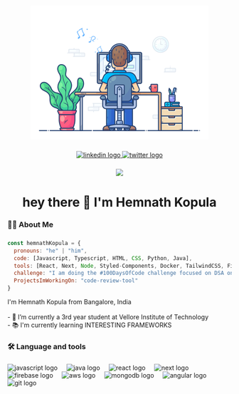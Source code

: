 <div align="center">
  <img src="coding.gif" alt="gif" width="400" height="300"/>
</div>

###

<div align="center">
<a href="https://www.linkedin.com/in/hemnathkopula/" target="_blank">
  <img src="https://img.shields.io/static/v1?message=LinkedIn&logo=linkedin&label=&color=0077B5&logoColor=white&labelColor=&style=for-the-badge" height="25" alt="linkedin logo" />
</a>

<a href="https://x.com/Hemnathkopula" target="_blank">
  <img src="https://img.shields.io/static/v1?message=Twitter&logo=twitter&label=&color=1DA1F2&logoColor=white&labelColor=&style=for-the-badge" height="25" alt="twitter logo" />
</a>

</div>

###

<div align="center">
  <img src="https://visitor-badge.laobi.icu/badge?page_id=maurodesouza.maurodesouza&"  />
</div>

###

<h1 align="center">hey there 👋 I'm Hemnath Kopula</h1>

###

<h3 align="left">👩‍💻  About Me</h3>

###

```javascript
const hemnathKopula = {
  pronouns: "he" | "him",
  code: [Javascript, Typescript, HTML, CSS, Python, Java],
  tools: [React, Next, Node, Styled-Components, Docker, TailwindCSS, Firebase],
  challenge: "I am doing the #100DaysOfCode challenge focused on DSA on leetcode",
  ProjectsImWorkingOn: "code-review-tool"
}
```


<p align="left">I'm Hemnath Kopula from Bangalore, India <br><br>- 🔭 I’m currently a 3rd year student at Vellore Institute of Technology <br>- 📚 I'm currently learning INTERESTING FRAMEWORKS <br>

###

<h3 align="left">🛠 Language and tools</h3>

###

<div align="left">
  <img src="https://cdn.jsdelivr.net/gh/devicons/devicon@latest/icons/javascript/javascript-original.svg" height="40" alt="javascript logo" />
  <img width="12" />
  <img src="https://cdn.jsdelivr.net/gh/devicons/devicon@latest/icons/java/java-original.svg" height="40" alt="java logo" />
  <img width="12" />
  <img src="https://cdn.jsdelivr.net/gh/devicons/devicon@latest/icons/react/react-original.svg" height="40" alt="react logo"/>
  <img width="12" />
  <img src="https://cdn.jsdelivr.net/gh/devicons/devicon@latest/icons/nextjs/nextjs-original.svg" height="40" alt="next logo"/>
  <img width="12" />
  <img src="https://cdn.jsdelivr.net/gh/devicons/devicon/icons/firebase/firebase-plain-wordmark.svg" height="40" alt="firebase logo"  />
  <img width="12" />
  <img src="https://cdn.jsdelivr.net/gh/devicons/devicon@latest/icons/amazonwebservices/amazonwebservices-plain-wordmark.svg" height="40" alt="aws logo"/>
  <img width="12" />
  <img src="https://cdn.jsdelivr.net/gh/devicons/devicon@latest/icons/mongodb/mongodb-plain-wordmark.svg" height="40" alt="mongodb logo"/>      
  <img width="12" />
  <img src="https://cdn.jsdelivr.net/gh/devicons/devicon@latest/icons/angular/angular-original.svg" height="40" alt="angular logo"  />
  <img width="12" />
  <img src="https://cdn.jsdelivr.net/gh/devicons/devicon@latest/icons/git/git-original.svg" height="40" alt="git logo"  />
</div>

###


###
